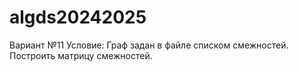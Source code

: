# algds20242025
Вариант №11
Условие:
Граф задан в файле списком смежностей. Построить матрицу смежностей.